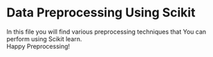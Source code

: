 # Data Preprocessing Using  Scikit 
In this file you will find various preprocessing techniques that You can perform using Scikit learn.<br>Happy Preprocessing!
